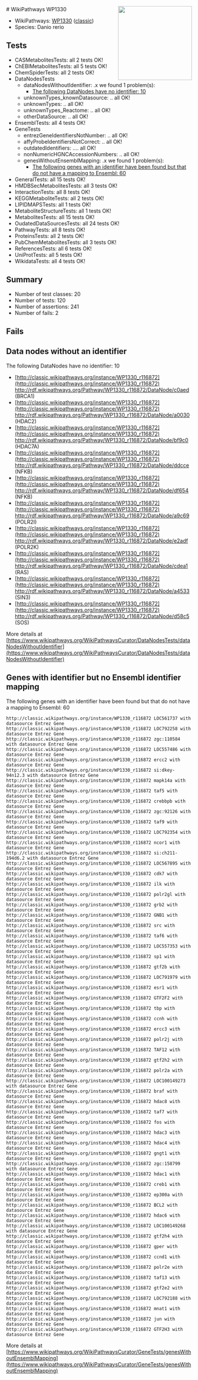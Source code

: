 <img style="float: right; width: 200px" src="https://upload.wikimedia.org/wikipedia/commons/thumb/8/83/Wplogo_with_text_500.png/640px-Wplogo_with_text_500.png" />
# WikiPathways WP1330

* WikiPathways: [WP1330](https://wikipathways.org/pathways/WP1330) ([classic](https://classic.wikipathways.org/instance/WP1330))
* Species: Danio rerio
## Tests
* CASMetabolitesTests: all 2 tests OK!
* ChEBIMetabolitesTests: all 5 tests OK!
* ChemSpiderTests: all 2 tests OK!
* DataNodesTests
    * dataNodesWithoutIdentifier: .x we found 1 problem(s):
        * [The following DataNodes have no identifier: 10](#8792c490)
    * unknownTypes_knownDatasource: .. all OK!
    * unknownTypes: .. all OK!
    * unknownTypes_Reactome: .. all OK!
    * otherDataSource: .. all OK!
* EnsemblTests: all 4 tests OK!
* GeneTests
    * entrezGeneIdentifiersNotNumber: .. all OK!
    * affyProbeIdentifiersNotCorrect: .. all OK!
    * outdatedIdentifiers: .... all OK!
    * nonNumericHGNCAccessionNumbers: .. all OK!
    * genesWithoutEnsemblMapping: .x we found 1 problem(s):
        * [The following genes with an identifier have been found but that do not have a mapping to Ensembl: 60](#c4e543a8)
* GeneralTests: all 15 tests OK!
* HMDBSecMetabolitesTests: all 3 tests OK!
* InteractionTests: all 8 tests OK!
* KEGGMetaboliteTests: all 2 tests OK!
* LIPIDMAPSTests: all 1 tests OK!
* MetaboliteStructureTests: all 1 tests OK!
* MetabolitesTests: all 15 tests OK!
* OudatedDataSourcesTests: all 24 tests OK!
* PathwayTests: all 8 tests OK!
* ProteinsTests: all 2 tests OK!
* PubChemMetabolitesTests: all 3 tests OK!
* ReferencesTests: all 6 tests OK!
* UniProtTests: all 5 tests OK!
* WikidataTests: all 4 tests OK!


## Summary

* Number of test classes: 20
* Number of tests: 120
* Number of assertions: 241
* Number of fails: 2

## Fails

<a name="8792c490" />

## Data nodes without an identifier

The following DataNodes have no identifier: 10

* [http://classic.wikipathways.org/instance/WP1330_r116872](http://classic.wikipathways.org/instance/WP1330_r116872) http://rdf.wikipathways.org/Pathway/WP1330_r116872/DataNode/c0aed (BRCA1)
* [http://classic.wikipathways.org/instance/WP1330_r116872](http://classic.wikipathways.org/instance/WP1330_r116872) http://rdf.wikipathways.org/Pathway/WP1330_r116872/DataNode/a0030 (HDAC2)
* [http://classic.wikipathways.org/instance/WP1330_r116872](http://classic.wikipathways.org/instance/WP1330_r116872) http://rdf.wikipathways.org/Pathway/WP1330_r116872/DataNode/bf9c0 (HDAC7A)
* [http://classic.wikipathways.org/instance/WP1330_r116872](http://classic.wikipathways.org/instance/WP1330_r116872) http://rdf.wikipathways.org/Pathway/WP1330_r116872/DataNode/ddcce (NFKB)
* [http://classic.wikipathways.org/instance/WP1330_r116872](http://classic.wikipathways.org/instance/WP1330_r116872) http://rdf.wikipathways.org/Pathway/WP1330_r116872/DataNode/df654 (NFKB)
* [http://classic.wikipathways.org/instance/WP1330_r116872](http://classic.wikipathways.org/instance/WP1330_r116872) http://rdf.wikipathways.org/Pathway/WP1330_r116872/DataNode/a9c69 (POLR2I)
* [http://classic.wikipathways.org/instance/WP1330_r116872](http://classic.wikipathways.org/instance/WP1330_r116872) http://rdf.wikipathways.org/Pathway/WP1330_r116872/DataNode/e2adf (POLR2K)
* [http://classic.wikipathways.org/instance/WP1330_r116872](http://classic.wikipathways.org/instance/WP1330_r116872) http://rdf.wikipathways.org/Pathway/WP1330_r116872/DataNode/cdea1 (RAS)
* [http://classic.wikipathways.org/instance/WP1330_r116872](http://classic.wikipathways.org/instance/WP1330_r116872) http://rdf.wikipathways.org/Pathway/WP1330_r116872/DataNode/a4533 (SIN3)
* [http://classic.wikipathways.org/instance/WP1330_r116872](http://classic.wikipathways.org/instance/WP1330_r116872) http://rdf.wikipathways.org/Pathway/WP1330_r116872/DataNode/d58c5 (SOS)


More details at [https://www.wikipathways.org/WikiPathwaysCurator/DataNodesTests/dataNodesWithoutIdentifier](https://www.wikipathways.org/WikiPathwaysCurator/DataNodesTests/dataNodesWithoutIdentifier)

<a name="c4e543a8" />

## Genes with identifier but no Ensembl identifier mapping

The following genes with an identifier have been found but that do not have a mapping to Ensembl: 60
```
http://classic.wikipathways.org/instance/WP1330_r116872 LOC561737 with datasource Entrez Gene
http://classic.wikipathways.org/instance/WP1330_r116872 LOC792258 with datasource Entrez Gene
http://classic.wikipathways.org/instance/WP1330_r116872 zgc:110584 with datasource Entrez Gene
http://classic.wikipathways.org/instance/WP1330_r116872 LOC557486 with datasource Entrez Gene
http://classic.wikipathways.org/instance/WP1330_r116872 ercc2 with datasource Entrez Gene
http://classic.wikipathways.org/instance/WP1330_r116872 si:dkey-94n12.3 with datasource Entrez Gene
http://classic.wikipathways.org/instance/WP1330_r116872 mapk14a with datasource Entrez Gene
http://classic.wikipathways.org/instance/WP1330_r116872 taf5 with datasource Entrez Gene
http://classic.wikipathways.org/instance/WP1330_r116872 crebbpb with datasource Entrez Gene
http://classic.wikipathways.org/instance/WP1330_r116872 zgc:92126 with datasource Entrez Gene
http://classic.wikipathways.org/instance/WP1330_r116872 taf9 with datasource Entrez Gene
http://classic.wikipathways.org/instance/WP1330_r116872 LOC792354 with datasource Entrez Gene
http://classic.wikipathways.org/instance/WP1330_r116872 ncor1 with datasource Entrez Gene
http://classic.wikipathways.org/instance/WP1330_r116872 si:ch211-194d6.2 with datasource Entrez Gene
http://classic.wikipathways.org/instance/WP1330_r116872 LOC567895 with datasource Entrez Gene
http://classic.wikipathways.org/instance/WP1330_r116872 cdk7 with datasource Entrez Gene
http://classic.wikipathways.org/instance/WP1330_r116872 ilk with datasource Entrez Gene
http://classic.wikipathways.org/instance/WP1330_r116872 polr2gl with datasource Entrez Gene
http://classic.wikipathways.org/instance/WP1330_r116872 grb2 with datasource Entrez Gene
http://classic.wikipathways.org/instance/WP1330_r116872 GNB1 with datasource Entrez Gene
http://classic.wikipathways.org/instance/WP1330_r116872 src with datasource Entrez Gene
http://classic.wikipathways.org/instance/WP1330_r116872 taf6 with datasource Entrez Gene
http://classic.wikipathways.org/instance/WP1330_r116872 LOC557353 with datasource Entrez Gene
http://classic.wikipathways.org/instance/WP1330_r116872 sp1 with datasource Entrez Gene
http://classic.wikipathways.org/instance/WP1330_r116872 gtf2b with datasource Entrez Gene
http://classic.wikipathways.org/instance/WP1330_r116872 LOC791979 with datasource Entrez Gene
http://classic.wikipathways.org/instance/WP1330_r116872 esr1 with datasource Entrez Gene
http://classic.wikipathways.org/instance/WP1330_r116872 GTF2F2 with datasource Entrez Gene
http://classic.wikipathways.org/instance/WP1330_r116872 tbp with datasource Entrez Gene
http://classic.wikipathways.org/instance/WP1330_r116872 ccnh with datasource Entrez Gene
http://classic.wikipathways.org/instance/WP1330_r116872 ercc3 with datasource Entrez Gene
http://classic.wikipathways.org/instance/WP1330_r116872 polr2j with datasource Entrez Gene
http://classic.wikipathways.org/instance/WP1330_r116872 TAF12 with datasource Entrez Gene
http://classic.wikipathways.org/instance/WP1330_r116872 gtf2h2 with datasource Entrez Gene
http://classic.wikipathways.org/instance/WP1330_r116872 polr2a with datasource Entrez Gene
http://classic.wikipathways.org/instance/WP1330_r116872 LOC100149273 with datasource Entrez Gene
http://classic.wikipathways.org/instance/WP1330_r116872 braf with datasource Entrez Gene
http://classic.wikipathways.org/instance/WP1330_r116872 hdac8 with datasource Entrez Gene
http://classic.wikipathways.org/instance/WP1330_r116872 taf7 with datasource Entrez Gene
http://classic.wikipathways.org/instance/WP1330_r116872 fos with datasource Entrez Gene
http://classic.wikipathways.org/instance/WP1330_r116872 hdac3 with datasource Entrez Gene
http://classic.wikipathways.org/instance/WP1330_r116872 hdac4 with datasource Entrez Gene
http://classic.wikipathways.org/instance/WP1330_r116872 gngt1 with datasource Entrez Gene
http://classic.wikipathways.org/instance/WP1330_r116872 zgc:158799 with datasource Entrez Gene
http://classic.wikipathways.org/instance/WP1330_r116872 hdac1 with datasource Entrez Gene
http://classic.wikipathways.org/instance/WP1330_r116872 creb1 with datasource Entrez Gene
http://classic.wikipathways.org/instance/WP1330_r116872 ep300a with datasource Entrez Gene
http://classic.wikipathways.org/instance/WP1330_r116872 BCL2 with datasource Entrez Gene
http://classic.wikipathways.org/instance/WP1330_r116872 hdac6 with datasource Entrez Gene
http://classic.wikipathways.org/instance/WP1330_r116872 LOC100149268 with datasource Entrez Gene
http://classic.wikipathways.org/instance/WP1330_r116872 gtf2h4 with datasource Entrez Gene
http://classic.wikipathways.org/instance/WP1330_r116872 gper with datasource Entrez Gene
http://classic.wikipathways.org/instance/WP1330_r116872 ccnd1 with datasource Entrez Gene
http://classic.wikipathways.org/instance/WP1330_r116872 polr2e with datasource Entrez Gene
http://classic.wikipathways.org/instance/WP1330_r116872 taf13 with datasource Entrez Gene
http://classic.wikipathways.org/instance/WP1330_r116872 gtf2e2 with datasource Entrez Gene
http://classic.wikipathways.org/instance/WP1330_r116872 LOC792188 with datasource Entrez Gene
http://classic.wikipathways.org/instance/WP1330_r116872 mnat1 with datasource Entrez Gene
http://classic.wikipathways.org/instance/WP1330_r116872 jun with datasource Entrez Gene
http://classic.wikipathways.org/instance/WP1330_r116872 GTF2H3 with datasource Entrez Gene
```

More details at [https://www.wikipathways.org/WikiPathwaysCurator/GeneTests/genesWithoutEnsemblMapping](https://www.wikipathways.org/WikiPathwaysCurator/GeneTests/genesWithoutEnsemblMapping)

